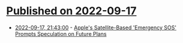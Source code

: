 # [Published on 2022-09-17](index.md)

* [2022-09-17, 21:43:00](https://science.slashdot.org/story/22/09/17/0432203/apples-satellite-based-emergency-sos-prompts-speculation-on-future-plans?utm_source=rss1.0mainlinkanon&utm_medium=feed) - [Apple's Satellite-Based 'Emergency SOS' Prompts Speculation on Future Plans](https://science.slashdot.org/story/22/09/17/0432203/apples-satellite-based-emergency-sos-prompts-speculation-on-future-plans?utm_source=rss1.0mainlinkanon&utm_medium=feed)
